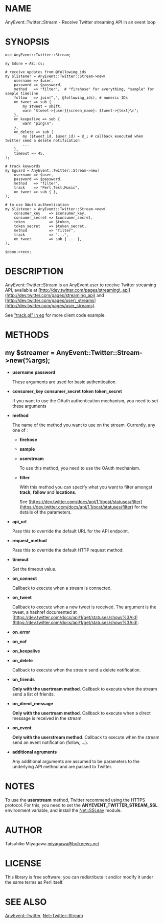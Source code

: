 # NAME

AnyEvent::Twitter::Stream - Receive Twitter streaming API in an event loop

# SYNOPSIS

    use AnyEvent::Twitter::Stream;
    
    my $done = AE::cv;

    # receive updates from @following_ids
    my $listener = AnyEvent::Twitter::Stream->new(
        username => $user,
        password => $password,
        method   => "filter",  # "firehose" for everything, "sample" for sample timeline
        follow   => join(",", @following_ids), # numeric IDs
        on_tweet => sub {
            my $tweet = shift;
            warn "$tweet->{user}{screen_name}: $tweet->{text}\n";
        },
        on_keepalive => sub {
            warn "ping\n";
        },
        on_delete => sub {
            my ($tweet_id, $user_id) = @_; # callback executed when twitter send a delete notification
            ...
        },
        timeout => 45,
    );

    # track keywords
    my $guard = AnyEvent::Twitter::Stream->new(
        username => $user,
        password => $password,
        method   => "filter",
        track    => "Perl,Test,Music",
        on_tweet => sub { },
    );

    # to use OAuth authentication
    my $listener = AnyEvent::Twitter::Stream->new(
        consumer_key    => $consumer_key,
        consumer_secret => $consumer_secret,
        token           => $token,
        token_secret    => $token_secret,
        method          => "filter",
        track           => "...",
        on_tweet        => sub { ... },
    );
    
    $done->recv;

# DESCRIPTION

AnyEvent::Twitter::Stream is an AnyEvent user to receive Twitter streaming
API, available at [http://dev.twitter.com/pages/streaming\_api](http://dev.twitter.com/pages/streaming_api) and
[http://dev.twitter.com/pages/user\_streams](http://dev.twitter.com/pages/user_streams).

See ["track.pl" in eg](https://metacpan.org/pod/eg#track.pl) for more client code example.

# METHODS

## my $streamer = AnyEvent::Twitter::Stream->new(%args);

- **username** **password**

    These arguments are used for basic authentication.

- **consumer\_key** **consumer\_secret** **token** **token\_secret**

    If you want to use the OAuth authentication mechanism, you need to set these arguments

- **method**

    The name of the method you want to use on the stream. Currently, any one of :

    - **firehose**
    - **sample**
    - **userstream**

        To use this method, you need to use the OAuth mechanism.

    - **filter**

        With this method you can specify what you want to filter amongst **track**, **follow** and **locations**.

        See [https://dev.twitter.com/docs/api/1.1/post/statuses/filter](https://dev.twitter.com/docs/api/1.1/post/statuses/filter) for the details of the parameters.

- **api\_url**

    Pass this to override the default URL for the API endpoint.

- **request\_method**

    Pass this to override the default HTTP request method.

- **timeout**

    Set the timeout value.

- **on\_connect**

    Callback to execute when a stream is connected.

- **on\_tweet**

    Callback to execute when a new tweet is received. The argument is the tweet, a hashref documented at
    [https://dev.twitter.com/docs/api/1/get/statuses/show/%3Aid](https://dev.twitter.com/docs/api/1/get/statuses/show/%3Aid).

- **on\_error**
- **on\_eof**
- **on\_keepalive**
- **on\_delete**

    Callback to execute when the stream send a delete notification.

- **on\_friends**

    **Only with the usertream method**. Callback to execute when the stream send a list of friends.

- **on\_direct\_message**

    **Only with the usertream method**. Callback to execute when a direct message is received in the stream.

- **on\_event**

    **Only with the userstream method**. Callback to execute when the stream send an event notification (follow, ...).

- **additional agruments**

    Any additional arguments are assumed to be parameters to the underlying API method and are passed to Twitter.

# NOTES

To use the **userstream** method, Twitter recommend using the HTTPS protocol. For this, you need to set the **ANYEVENT\_TWITTER\_STREAM\_SSL** environment variable, and install the [Net::SSLeay](https://metacpan.org/pod/Net::SSLeay) module.

# AUTHOR

Tatsuhiko Miyagawa <miyagawa@bulknews.net>

# LICENSE

This library is free software; you can redistribute it and/or modify
it under the same terms as Perl itself.

# SEE ALSO

[AnyEvent::Twitter](https://metacpan.org/pod/AnyEvent::Twitter), [Net::Twitter::Stream](https://metacpan.org/pod/Net::Twitter::Stream)

